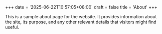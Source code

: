 +++
date = '2025-06-22T10:57:05+08:00'
draft = false
title = 'About'
+++

This is a sample about page for the website. It provides information about the site, its purpose, and any other relevant details that visitors might find useful.